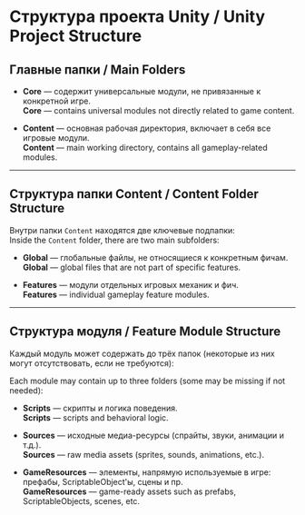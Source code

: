 # Структура проекта Unity / Unity Project Structure

## Главные папки / Main Folders

- **Core** — содержит универсальные модули, не привязанные к конкретной игре.  
  **Core** — contains universal modules not directly related to game content.

- **Content** — основная рабочая директория, включает в себя все игровые модули.  
  **Content** — main working directory, contains all gameplay-related modules.

---

## Структура папки Content / Content Folder Structure

Внутри папки `Content` находятся две ключевые подпапки:  
Inside the `Content` folder, there are two main subfolders:

- **Global** — глобальные файлы, не относящиеся к конкретным фичам.  
  **Global** — global files that are not part of specific features.

- **Features** — модули отдельных игровых механик и фич.  
  **Features** — individual gameplay feature modules.

---

## Структура модуля / Feature Module Structure

Каждый модуль может содержать до трёх папок (некоторые из них могут отсутствовать, если не требуются):

Each module may contain up to three folders (some may be missing if not needed):

- **Scripts** — скрипты и логика поведения.  
  **Scripts** — scripts and behavioral logic.

- **Sources** — исходные медиа-ресурсы (спрайты, звуки, анимации и т.д.).  
  **Sources** — raw media assets (sprites, sounds, animations, etc.).

- **GameResources** — элементы, напрямую используемые в игре: префабы, ScriptableObject'ы, сцены и пр.  
  **GameResources** — game-ready assets such as prefabs, ScriptableObjects, scenes, etc.
